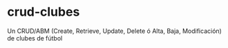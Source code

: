 # crud-clubes
Un CRUD/ABM (Create, Retrieve, Update, Delete ó Alta, Baja, Modificación) de clubes de fútbol
